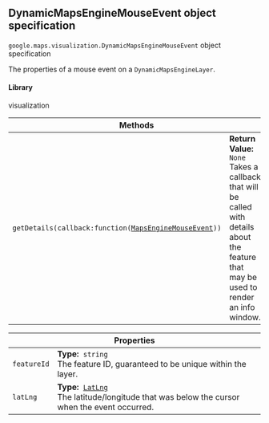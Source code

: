 <h2 id="DynamicMapsEngineMouseEvent">
DynamicMapsEngineMouseEvent
object specification
</h2><p>
<code><span itemprop="path">google.maps.visualization</span>.<span itemprop="name">DynamicMapsEngineMouseEvent</span></code>
object specification
</p><p>The properties of a mouse event on a <code>DynamicMapsEngineLayer</code>.</p><h4>Library</h4><p>visualization</p><table class="methods responsive" summary="interface DynamicMapsEngineMouseEvent - Methods">
<thead>
<tr><th colspan="2">Methods</th>
</tr></thead>
<tbody>
<tr>
<td><code>getDetails(callback:function(<a href="https://github.com/amenadiel/google-maps-documentation/blob/master/docs/MapsEngineMouseEvent.md">MapsEngineMouseEvent</a>))</code></td>
<td><div><strong>Return Value:</strong>&nbsp; <code>None</code></div>
<div class="desc">Takes a callback that will be called with details about the feature that may be used to render an info window.</div></td>
</tr>
</tbody>
</table><table class="properties responsive" summary="interface DynamicMapsEngineMouseEvent - Properties">
<thead>
<tr><th colspan="2">Properties</th>
</tr></thead>
<tbody>
<tr>
<td><code>featureId</code></td>
<td><div><strong>Type:</strong>&nbsp; <code>string</code></div>
<div class="desc">The feature ID, guaranteed to be unique within the layer.</div></td>
</tr>
<tr>
<td><code>latLng</code></td>
<td><div><strong>Type:</strong>&nbsp; <code><a href="https://github.com/amenadiel/google-maps-documentation/blob/master/docs/LatLng.md">LatLng</a></code></div>
<div class="desc">The latitude/longitude that was below the cursor when the event occurred.</div></td>
</tr>
</tbody>
</table>